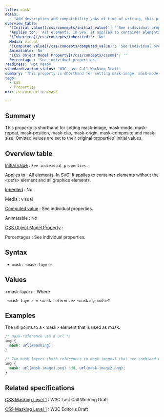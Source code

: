 ```yaml
---
title: mask
notes:
  - "Add description and compatibility.\nAs of time of writing, this property is not yet implemented in most browsers."
overview_table:
  '[Initial value](/css/concepts/initial_value)': '`See individual properties.`'
  'Applies to': 'All elements. In SVG, it applies to container elements without the \<defs\> element and all graphics elements.'
  '[Inherited](/css/concepts/inherited)': 'No'
  Media: visual
  '[Computed value](/css/concepts/computed_value)': 'See individual properties.'
  Animatable: 'No'
  '[CSS Object Model Property](/css/concepts/cssom)': ''
  Percentages: 'See individual properties.'
readiness: 'Not Ready'
standardization_status: 'W3C Last Call Working Draft'
summary: 'This property is shorthand for setting mask-image, mask-mode, mask-repeat, mask-position, mask-clip, mask-origin, mask-composite and mask-size. Omitted values are set to their original properties'' initial values.'
tags:
  - CSS
  - Properties
uri: css/properties/mask

---
```

## Summary

This property is shorthand for setting mask-image, mask-mode, mask-repeat, mask-position, mask-clip, mask-origin, mask-composite and mask-size. Omitted values are set to their original properties' initial values.

## Overview table

[Initial value](/css/concepts/initial_value)
:   `See individual properties.`

Applies to
:   All elements. In SVG, it applies to container elements without the \<defs\> element and all graphics elements.

[Inherited](/css/concepts/inherited)
:   No

Media
:   visual

[Computed value](/css/concepts/computed_value)
:   See individual properties.

Animatable
:   No

[CSS Object Model Property](/css/concepts/cssom)
:

Percentages
:   See individual properties.

## Syntax

-   `mask: <mask-layer>`

## Values

\<mask-layer\>
:   Where

` <mask-layer> = <mask-reference> <masking-mode>?`

## Examples

The url points to a \<mask\> element that is used as mask.

``` css
/* mask-reference via a url */
img {
  mask: url(#masking);
}
```

``` css
/* Two mask layers (both references to mask images) that are combined with the 'add' compositing mode. */
img {
  mask: url(mask-image1.png) add, url(mask-image2.png);
}
```

## Related specifications

[CSS Masking Level 1](http://www.w3.org/TR/css-masking-1/)
:   W3C Last Call Working Draft

[CSS Masking Level 1](http://dev.w3.org/fxtf/masking/)
:   W3C Editor's Draft
